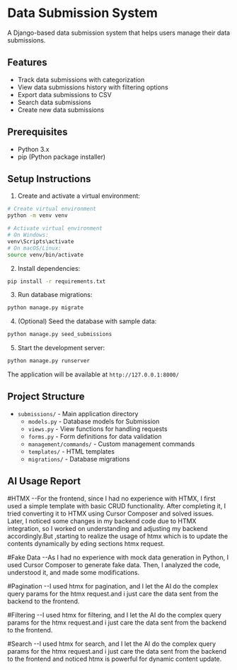 # Data Submission System

A Django-based data submission system that helps users manage their data submissions.

## Features

- Track data submissions with categorization
- View data submissions history with filtering options
- Export data submissions to CSV
- Search data submissions
- Create new data submissions

## Prerequisites

- Python 3.x
- pip (Python package installer)

## Setup Instructions

1. Create and activate a virtual environment:

```bash
# Create virtual environment
python -m venv venv

# Activate virtual environment
# On Windows:
venv\Scripts\activate
# On macOS/Linux:
source venv/bin/activate
```

2. Install dependencies:

```bash
pip install -r requirements.txt
```

3. Run database migrations:

```bash
python manage.py migrate
```

4. (Optional) Seed the database with sample data:

```bash
python manage.py seed_submissions
```

5. Start the development server:

```bash
python manage.py runserver
```

The application will be available at `http://127.0.0.1:8000/`

## Project Structure

- `submissions/` - Main application directory
  - `models.py` - Database models for Submission
  - `views.py` - View functions for handling requests
  - `forms.py` - Form definitions for data validation
  - `management/commands/` - Custom management commands
  - `templates/` - HTML templates
  - `migrations/` - Database migrations

## AI Usage Report

#HTMX
--For the frontend, since I had no experience with HTMX, I first used a simple template with basic CRUD functionality. After completing it, I tried converting it to HTMX using Cursor Composer and solved issues. Later, I noticed some changes in my backend code due to HTMX integration, so I worked on understanding and adjusting my backend accordingly.But ,starting to realize the usage of htmx which is to update the contents dynamically by eding sections htmx request.

#Fake Data
--As I had no experience with mock data generation in Python, I used Cursor Composer to generate fake data. Then, I analyzed the code, understood it, and made some modifications.

#Pagination
--I used htmx for pagination, and I let the AI do the complex query params for the htmx request.and i just care the data sent from the backend to the frontend.

#Filtering
--I used htmx for filtering, and I let the AI do the complex query params for the htmx request.and i just care the data sent from the backend to the frontend.

#Search
--I used htmx for search, and I let the AI do the complex query params for the htmx request.and i just care the data sent from the backend to the frontend and noticed htmx is powerful  for dynamic content update.





